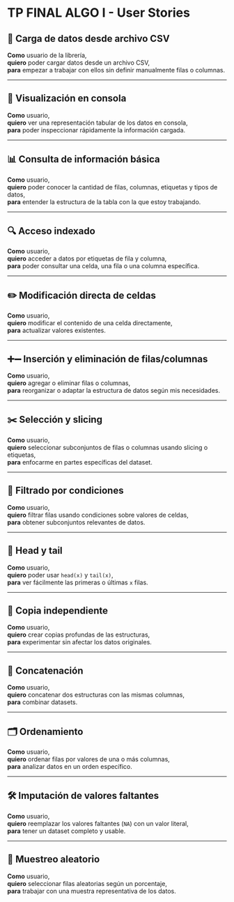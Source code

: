 
# TP FINAL ALGO I - User Stories

## 📁 Carga de datos desde archivo CSV
**Como** usuario de la librería,  
**quiero** poder cargar datos desde un archivo CSV,  
**para** empezar a trabajar con ellos sin definir manualmente filas o columnas.

---

## 👀 Visualización en consola
**Como** usuario,  
**quiero** ver una representación tabular de los datos en consola,  
**para** poder inspeccionar rápidamente la información cargada.

---

## 📊 Consulta de información básica
**Como** usuario,  
**quiero** poder conocer la cantidad de filas, columnas, etiquetas y tipos de datos,  
**para** entender la estructura de la tabla con la que estoy trabajando.

---

## 🔍 Acceso indexado
**Como** usuario,  
**quiero** acceder a datos por etiquetas de fila y columna,  
**para** poder consultar una celda, una fila o una columna específica.

---

## ✏️ Modificación directa de celdas
**Como** usuario,  
**quiero** modificar el contenido de una celda directamente,  
**para** actualizar valores existentes.

---

## ➕➖ Inserción y eliminación de filas/columnas
**Como** usuario,  
**quiero** agregar o eliminar filas o columnas,  
**para** reorganizar o adaptar la estructura de datos según mis necesidades.

---

## ✂️ Selección y slicing
**Como** usuario,  
**quiero** seleccionar subconjuntos de filas o columnas usando slicing o etiquetas,  
**para** enfocarme en partes específicas del dataset.

---

## 🧮 Filtrado por condiciones
**Como** usuario,  
**quiero** filtrar filas usando condiciones sobre valores de celdas,  
**para** obtener subconjuntos relevantes de datos.

---

## 🧠 Head y tail
**Como** usuario,  
**quiero** poder usar `head(x)` y `tail(x)`,  
**para** ver fácilmente las primeras o últimas `x` filas.

---

## 📎 Copia independiente
**Como** usuario,  
**quiero** crear copias profundas de las estructuras,  
**para** experimentar sin afectar los datos originales.

---

## 🧩 Concatenación
**Como** usuario,  
**quiero** concatenar dos estructuras con las mismas columnas,  
**para** combinar datasets.

---

## 🗂️ Ordenamiento
**Como** usuario,  
**quiero** ordenar filas por valores de una o más columnas,  
**para** analizar datos en un orden específico.

---

## 🛠️ Imputación de valores faltantes
**Como** usuario,  
**quiero** reemplazar los valores faltantes (`NA`) con un valor literal,  
**para** tener un dataset completo y usable.

---

## 🎲 Muestreo aleatorio
**Como** usuario,  
**quiero** seleccionar filas aleatorias según un porcentaje,  
**para** trabajar con una muestra representativa de los datos.
